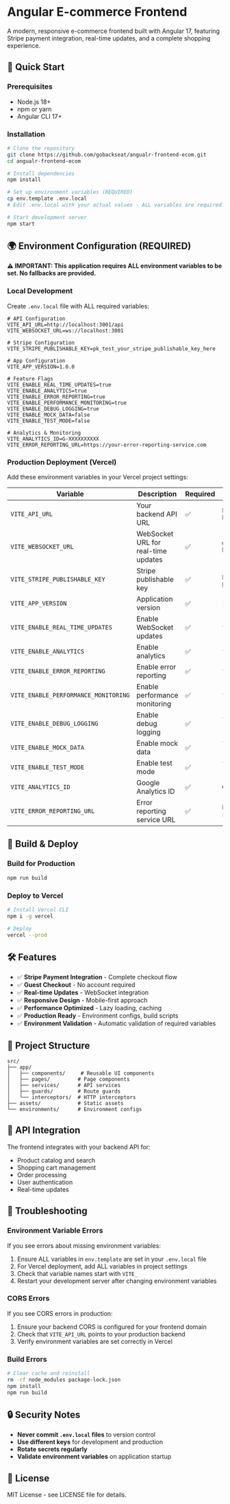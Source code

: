 # Angular E-commerce Frontend

A modern, responsive e-commerce frontend built with Angular 17, featuring Stripe payment integration, real-time updates, and a complete shopping experience.

## 🚀 Quick Start

### Prerequisites
- Node.js 18+ 
- npm or yarn
- Angular CLI 17+

### Installation
```bash
# Clone the repository
git clone https://github.com/gobackseat/angualr-frontend-ecom.git
cd angualr-frontend-ecom

# Install dependencies
npm install

# Set up environment variables (REQUIRED)
cp env.template .env.local
# Edit .env.local with your actual values - ALL variables are required!

# Start development server
npm start
```

## 🌍 Environment Configuration (REQUIRED)

**⚠️ IMPORTANT: This application requires ALL environment variables to be set. No fallbacks are provided.**

### Local Development
Create `.env.local` file with ALL required variables:
```env
# API Configuration
VITE_API_URL=http://localhost:3001/api
VITE_WEBSOCKET_URL=ws://localhost:3001

# Stripe Configuration
VITE_STRIPE_PUBLISHABLE_KEY=pk_test_your_stripe_publishable_key_here

# App Configuration
VITE_APP_VERSION=1.0.0

# Feature Flags
VITE_ENABLE_REAL_TIME_UPDATES=true
VITE_ENABLE_ANALYTICS=true
VITE_ENABLE_ERROR_REPORTING=true
VITE_ENABLE_PERFORMANCE_MONITORING=true
VITE_ENABLE_DEBUG_LOGGING=true
VITE_ENABLE_MOCK_DATA=false
VITE_ENABLE_TEST_MODE=false

# Analytics & Monitoring
VITE_ANALYTICS_ID=G-XXXXXXXXXX
VITE_ERROR_REPORTING_URL=https://your-error-reporting-service.com
```

### Production Deployment (Vercel)
Add these environment variables in your Vercel project settings:

| Variable | Description | Required | Example |
|----------|-------------|----------|---------|
| `VITE_API_URL` | Your backend API URL | ✅ | `https://your-backend.com/api` |
| `VITE_WEBSOCKET_URL` | WebSocket URL for real-time updates | ✅ | `wss://your-backend.com` |
| `VITE_STRIPE_PUBLISHABLE_KEY` | Stripe publishable key | ✅ | `pk_test_...` or `pk_live_...` |
| `VITE_APP_VERSION` | Application version | ✅ | `1.0.0` |
| `VITE_ENABLE_REAL_TIME_UPDATES` | Enable WebSocket updates | ✅ | `true` |
| `VITE_ENABLE_ANALYTICS` | Enable analytics | ✅ | `true` |
| `VITE_ENABLE_ERROR_REPORTING` | Enable error reporting | ✅ | `true` |
| `VITE_ENABLE_PERFORMANCE_MONITORING` | Enable performance monitoring | ✅ | `true` |
| `VITE_ENABLE_DEBUG_LOGGING` | Enable debug logging | ✅ | `false` (production) |
| `VITE_ENABLE_MOCK_DATA` | Enable mock data | ✅ | `false` (production) |
| `VITE_ENABLE_TEST_MODE` | Enable test mode | ✅ | `false` (production) |
| `VITE_ANALYTICS_ID` | Google Analytics ID | ✅ | `G-XXXXXXXXXX` |
| `VITE_ERROR_REPORTING_URL` | Error reporting service URL | ✅ | `https://your-service.com` |

## 🔧 Build & Deploy

### Build for Production
```bash
npm run build
```

### Deploy to Vercel
```bash
# Install Vercel CLI
npm i -g vercel

# Deploy
vercel --prod
```

## 🛠️ Features

- ✅ **Stripe Payment Integration** - Complete checkout flow
- ✅ **Guest Checkout** - No account required
- ✅ **Real-time Updates** - WebSocket integration
- ✅ **Responsive Design** - Mobile-first approach
- ✅ **Performance Optimized** - Lazy loading, caching
- ✅ **Production Ready** - Environment configs, build scripts
- ✅ **Environment Validation** - Automatic validation of required variables

## 📁 Project Structure

```
src/
├── app/
│   ├── components/     # Reusable UI components
│   ├── pages/         # Page components
│   ├── services/      # API services
│   ├── guards/        # Route guards
│   └── interceptors/  # HTTP interceptors
├── assets/            # Static assets
└── environments/      # Environment configs
```

## 🔗 API Integration

The frontend integrates with your backend API for:
- Product catalog and search
- Shopping cart management
- Order processing
- User authentication
- Real-time updates

## 🚨 Troubleshooting

### Environment Variable Errors
If you see errors about missing environment variables:
1. Ensure ALL variables in `env.template` are set in your `.env.local` file
2. For Vercel deployment, add ALL variables in project settings
3. Check that variable names start with `VITE_`
4. Restart your development server after changing environment variables

### CORS Errors
If you see CORS errors in production:
1. Ensure your backend CORS is configured for your frontend domain
2. Check that `VITE_API_URL` points to your production backend
3. Verify environment variables are set correctly in Vercel

### Build Errors
```bash
# Clear cache and reinstall
rm -rf node_modules package-lock.json
npm install
npm run build
```

## 🔒 Security Notes

- **Never commit `.env.local` files** to version control
- **Use different keys** for development and production
- **Rotate secrets regularly**
- **Validate environment variables** on application startup

## 📄 License

MIT License - see LICENSE file for details.
